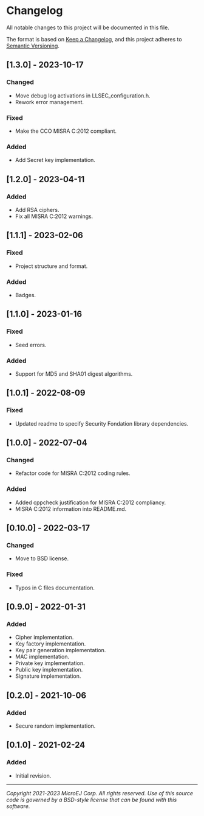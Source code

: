# Changelog
All notable changes to this project will be documented in this file.

The format is based on [Keep a Changelog](https://keepachangelog.com/en/1.0.0/),
and this project adheres to [Semantic Versioning](https://semver.org/spec/v2.0.0.html).

## [1.3.0] - 2023-10-17

### Changed

- Move debug log activations in LLSEC_configuration.h.
- Rework error management.

### Fixed

- Make the CCO MISRA C:2012 compliant.

### Added

- Add Secret key implementation.

## [1.2.0] - 2023-04-11

### Added

- Add RSA ciphers.
- Fix all MISRA C:2012 warnings.

## [1.1.1] - 2023-02-06

### Fixed

- Project structure and format.

### Added

- Badges.

## [1.1.0] - 2023-01-16

### Fixed

- Seed errors.

### Added

- Support for MD5 and SHA01 digest algorithms.

## [1.0.1] - 2022-08-09

### Fixed

- Updated readme to specify Security Fondation library dependencies.

## [1.0.0] - 2022-07-04

### Changed

- Refactor code for MISRA C:2012 coding rules.

### Added

- Added cppcheck justification for MISRA C:2012 compliancy.
- MISRA C:2012 information into README.md.

## [0.10.0] - 2022-03-17

### Changed

- Move to BSD license.

### Fixed

- Typos in C files documentation.

## [0.9.0] - 2022-01-31

### Added

- Cipher implementation.
- Key factory implementation.
- Key pair generation implementation.
- MAC implementation.
- Private key implementation.
- Public key implementation.
- Signature implementation.

## [0.2.0] - 2021-10-06

### Added

- Secure random implementation.

## [0.1.0] - 2021-02-24

### Added

- Initial revision.

---
_Copyright 2021-2023 MicroEJ Corp. All rights reserved._
_Use of this source code is governed by a BSD-style license that can be found with this software._  
